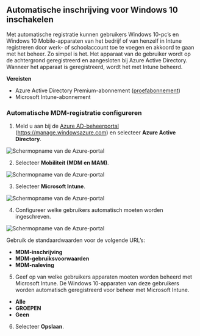 ## <a name="enable-windows-10-automatic-enrollment"></a>Automatische inschrijving voor Windows 10 inschakelen

Met automatische registratie kunnen gebruikers Windows 10-pc’s en Windows 10 Mobile-apparaten van het bedrijf of van henzelf in Intune registreren door werk- of schoolaccount toe te voegen en akkoord te gaan met het beheer. Zo simpel is het. Het apparaat van de gebruiker wordt op de achtergrond geregistreerd en aangesloten bij Azure Active Directory. Wanneer het apparaat is geregistreerd, wordt het met Intune beheerd.

**Vereisten**
- Azure Active Directory Premium-abonnement ([proefabonnement](http://go.microsoft.com/fwlink/?LinkID=816845))
- Microsoft Intune-abonnement


### <a name="configure-automatic-mdm-enrollment"></a>Automatische MDM-registratie configureren

1. Meld u aan bij de [Azure AD-beheerportal](https://portal.azure.com) (https://manage.windowsazure.com) en selecteer **Azure Active Directory**.

  ![Schermopname van de Azure-portal](../media/auto-enroll-azure-main.png)

2. Selecteer **Mobiliteit (MDM en MAM)**.

  ![Schermopname van de Azure-portal](../media/auto-enroll-mdm.png)

3. Selecteer **Microsoft Intune**.

  ![Schermopname van de Azure-portal](../media/auto-enroll-intune.png)

4. Configureer welke gebruikers automatisch moeten worden ingeschreven.

  ![Schermopname van de Azure-portal](../media/auto-enroll-scope.png)

  Gebruik de standaardwaarden voor de volgende URL’s:
  - **MDM-inschrijving**
  - **MDM-gebruiksvoorwaarden**
  - **MDM-naleving**

5. Geef op van welke gebruikers apparaten moeten worden beheerd met Microsoft Intune. De Windows 10-apparaten van deze gebruikers worden automatisch geregistreerd voor beheer met Microsoft Intune.

  - **Alle**
  - **GROEPEN**
  - **Geen**

6. Selecteer **Opslaan**.
